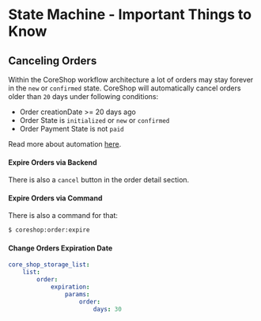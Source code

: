 # State Machine - Important Things to Know

## Canceling Orders

Within the CoreShop workflow architecture a lot of orders may stay forever in the `new` or `confirmed` state.
CoreShop will automatically cancel orders older than `20` days under following conditions:

- Order creationDate >= 20 days ago
- Order State is `initialized` or `new` or `confirmed`
- Order Payment State is not `paid`

Read more about automation [here](../../../02_User_Documentation/10_Automation/index.md).

#### Expire Orders via Backend

There is also a `cancel` button in the order detail section.

#### Expire Orders via Command

There is also a command for that:

```bash
$ coreshop:order:expire
```

#### Change Orders Expiration Date

```yml
core_shop_storage_list:
    list:
        order:
            expiration:
                params:
                    order:
                        days: 30
```